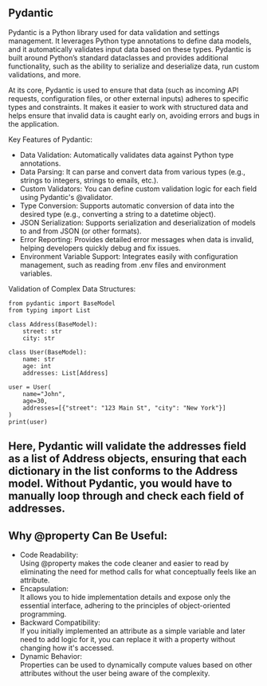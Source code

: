 ## Pydantic  
Pydantic is a Python library used for data validation and settings management. It leverages Python type annotations to define data models, and it automatically validates input data based on these types. Pydantic is built around Python’s standard dataclasses and provides additional functionality, such as the ability to serialize and deserialize data, run custom validations, and more.

At its core, Pydantic is used to ensure that data (such as incoming API requests, configuration files, or other external inputs) adheres to specific types and constraints. It makes it easier to work with structured data and helps ensure that invalid data is caught early on, avoiding errors and bugs in the application.  

Key Features of Pydantic:
- Data Validation: Automatically validates data against Python type annotations.
- Data Parsing: It can parse and convert data from various types (e.g., strings to integers, strings to emails, etc.).
- Custom Validators: You can define custom validation logic for each field using Pydantic's @validator.
- Type Conversion: Supports automatic conversion of data into the desired type (e.g., converting a string to a datetime object).
- JSON Serialization: Supports serialization and deserialization of models to and from JSON (or other formats).
- Error Reporting: Provides detailed error messages when data is invalid, helping developers quickly debug and fix issues.
- Environment Variable Support: Integrates easily with configuration management, such as reading from .env files and environment variables.

Validation of Complex Data Structures:  
```
from pydantic import BaseModel
from typing import List

class Address(BaseModel):
    street: str
    city: str

class User(BaseModel):
    name: str
    age: int
    addresses: List[Address]

user = User(
    name="John",
    age=30,
    addresses=[{"street": "123 Main St", "city": "New York"}]
)
print(user)
```

Here, Pydantic will validate the addresses field as a list of Address objects, ensuring that each dictionary in the list conforms to the Address model. Without Pydantic, you would have to manually loop through and check each field of addresses.  
---  
## Why @property Can Be Useful:  
- Code Readability:  
Using @property makes the code cleaner and easier to read by eliminating the need for method calls for what conceptually feels like an attribute.
- Encapsulation:  
It allows you to hide implementation details and expose only the essential interface, adhering to the principles of object-oriented programming.
- Backward Compatibility:  
If you initially implemented an attribute as a simple variable and later need to add logic for it, you can replace it with a property without changing how it's accessed.
- Dynamic Behavior:  
Properties can be used to dynamically compute values based on other attributes without the user being aware of the complexity.

